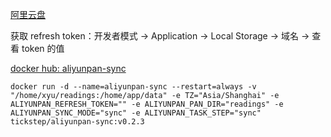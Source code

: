 
[阿里云盘](https://www.aliyundrive.com/drive)

获取 refresh token：开发者模式 -> Application -> Local Storage -> 域名 ->
 查看 token 的值 

[docker hub: aliyunpan-sync](https://hub.docker.com/r/tickstep/aliyunpan-sync)

```SHELL
docker run -d --name=aliyunpan-sync --restart=always -v "/home/xyu/readings:/home/app/data" -e TZ="Asia/Shanghai" -e ALIYUNPAN_REFRESH_TOKEN="" -e ALIYUNPAN_PAN_DIR="readings" -e ALIYUNPAN_SYNC_MODE="sync" -e ALIYUNPAN_TASK_STEP="sync" tickstep/aliyunpan-sync:v0.2.3
```